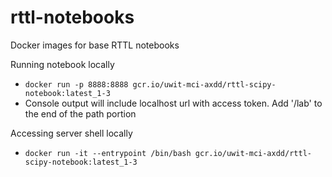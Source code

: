 # rttl-notebooks
Docker images for base RTTL notebooks

Running notebook locally
- `docker run -p 8888:8888 gcr.io/uwit-mci-axdd/rttl-scipy-notebook:latest_1-3`
- Console output will include localhost url with access token. Add '/lab' to the end of the path portion

Accessing server shell locally
- `docker run -it --entrypoint /bin/bash gcr.io/uwit-mci-axdd/rttl-scipy-notebook:latest_1-3`
